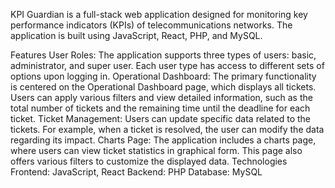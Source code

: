 KPI Guardian is a full-stack web application designed for monitoring key performance indicators (KPIs) of telecommunications networks. The application is built using JavaScript, React, PHP, and MySQL.


Features
User Roles: The application supports three types of users: basic, administrator, and super user. Each user type has access to different sets of options upon logging in.
Operational Dashboard: The primary functionality is centered on the Operational Dashboard page, which displays all tickets. Users can apply various filters and view detailed information, such as the total number of tickets and the remaining time until the deadline for each ticket.
Ticket Management: Users can update specific data related to the tickets. For example, when a ticket is resolved, the user can modify the data regarding its impact.
Charts Page: The application includes a charts page, where users can view ticket statistics in graphical form. This page also offers various filters to customize the displayed data.
Technologies
Frontend: JavaScript, React
Backend: PHP
Database: MySQL
 
 
